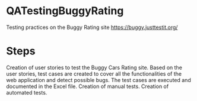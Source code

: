 # QATestingBuggyRating
Testing practices on the Buggy Rating site https://buggy.justtestit.org/
# Steps
Creation of user stories to test the Buggy Cars Rating site.
Based on the user stories, test cases are created to cover all the functionalities of the web application and detect possible bugs.
The test cases are executed and documented in the Excel file.
Creation of manual tests.
Creation of automated tests.
